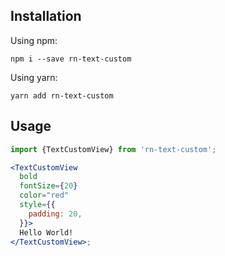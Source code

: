 ## Installation

Using npm:

```
npm i --save rn-text-custom
```

Using yarn:

```
yarn add rn-text-custom
```

## Usage

```jsx
import {TextCustomView} from 'rn-text-custom';

<TextCustomView
  bold
  fontSize={20}
  color="red"
  style={{
    padding: 20,
  }}>
  Hello World!
</TextCustomView>;
```
